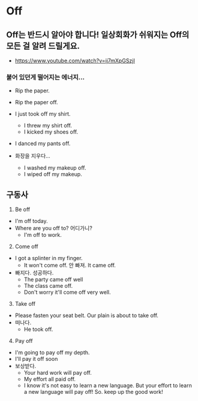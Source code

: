 # Off

## Off는 반드시 알아야 합니다! 일상회화가 쉬워지는 Off의 모든 걸 알려 드릴게요.
* https://www.youtube.com/watch?v=ij7mXpGSzjI

### 붙어 있던게 떨어지는 에너지...
* Rip the paper.
* Rip the paper off.

* I just took off my shirt.
  - I threw my shirt off.
  - I kicked my shoes off.
  
* I danced my pants off.

* 화장을 지우다...
  - I washed my makeup off.
  - I wiped off my makeup.
  
## 구동사

1. Be off
  - I'm off today.
  - Where are you off to? 어디가니?
    - I'm off to work.
  
2. Come off
  - I got a splinter in my finger. 
    - It won't come off. 안 빠져. It came off.
  - 빠지다. 성공하다.
    - The party came off well
    - The class came off.
    - Don't worry it'll come off very well.
    
3. Take off
  - Please fasten your seat belt. Our plain is about to take off.
  - 떠나다.
    - He took off.

4. Pay off
  - I'm going to pay off my depth.
  - I'll pay it off soon
  - 보상받다.
    - Your hard work will pay off.
    - My effort all paid off.
    - I know it's not easy to learn a new language. But your effort to learn a new language will pay off! So. keep up the good work!
    
    
